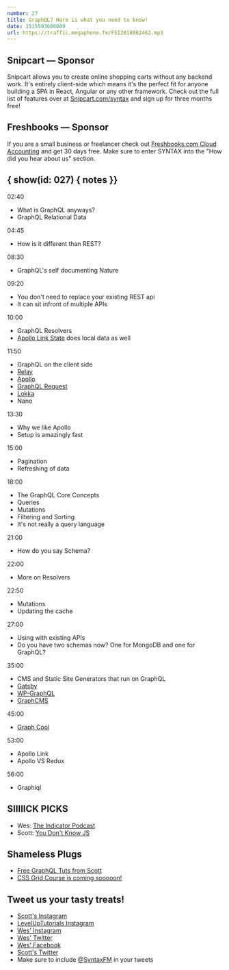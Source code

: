 ```yaml
---
number: 27
title: GraphQL? Here is what you need to know!
date: 1515593606009
url: https://traffic.megaphone.fm/FSI2818862462.mp3
---
```


## Snipcart — Sponsor

Snipcart allows you to create online shopping carts without any backend work. It's entirely client-side which means it's the perfect fit for anyone building a SPA in React, Angular or any other framework. Check out the full list of features over at [Snipcart.com/syntax](https://snipcart.com/syntax?utm_source=syntax&utm_medium=podcast&utm_campaign=syntax3) and sign up for three months free!

## Freshbooks — Sponsor

If you are a small business or freelancer check out [Freshbooks.com Cloud Accounting](https://freshbooks.com/syntax) and get 30 days free. Make sure to enter SYNTAX into the "How did you hear about us" section.

## { show(id: 027) { notes }}

02:40

* What is GraphQL anyways?
* GraphQL Relational Data

04:45

* How is it different than REST?

08:30

* GraphQL's self documenting Nature

09:20

* You don't need to replace your existing REST api
* It can sit infront of multiple APIs

10:00

* GraphQL Resolvers
* [Apollo Link State](https://github.com/apollographql/apollo-link-state) does local data as well

11:50

* GraphQL on the client side
* [Relay](https://facebook.github.io/relay/)
* [Apollo](https://www.apollographql.com/)
* [GraphQL Request](https://github.com/graphcool/graphql-request)
* [Lokka](https://github.com/kadirahq/lokka)
* Nano

13:30

* Why we like Apollo
* Setup is amazingly fast

15:00

* Pagination
* Refreshing of data

18:00

* The GraphQL Core Concepts
* Queries
* Mutations
* Filtering and Sorting
* It's not really a query language

21:00

* How do you say Schema?

22:00

* More on Resolvers

22:50

* Mutations
* Updating the cache

27:00

* Using with existing APIs
* Do you have two schemas now? One for MongoDB and one for GraphQL?


35:00

* CMS and Static Site Generators that run on GraphQL
* [Gatsby](https://github.com/gatsbyjs/gatsby)
* [WP-GraphQL](https://github.com/wp-graphql/wp-graphql)
* [GraphCMS](https://graphcms.com/)

45:00

* [Graph Cool](https://www.graph.cool/)

53:00

* Apollo Link
* Apollo VS Redux

56:00

* Graphiql

## SIIIIICK PICKS

* Wes: [The Indicator Podcast](https://www.npr.org/sections/money/567724614/the-indicator)
* Scott: [You Don't Know JS](https://github.com/getify/You-Dont-Know-JS)

## Shameless Plugs

* [Free GraphQL Tuts from Scott](https://www.leveluptutorials.com/tutorials)
* [CSS Grid Course is coming sooooon!](https://CSSGrid.io)


## Tweet us your tasty treats!
* [Scott's Instagram](https://www.instagram.com/stolinski/)
* [LevelUpTutorials Instagram](https://www.instagram.com/LevelUpTutorials/)
* [Wes' Instagram](https://www.instagram.com/wesbos/)
* [Wes' Twitter](https://twitter.com/wesbos)
* [Wes' Facebook](https://www.facebook.com/wesbos.developer)
* [Scott's Twitter](https://twitter.com/stolinski)
* Make sure to include [@SyntaxFM](https://twitter.com/SyntaxFM) in your tweets
